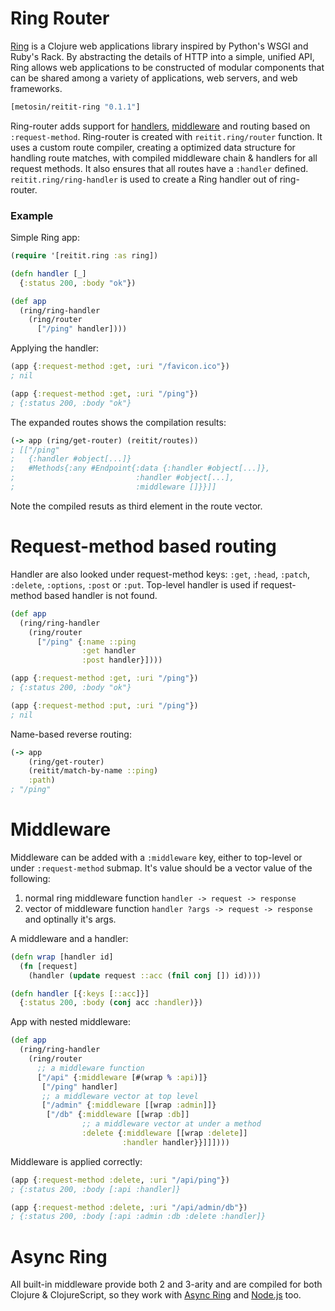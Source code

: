 # Ring Router

[Ring](https://github.com/ring-clojure/ring) is a Clojure web applications library inspired by Python's WSGI and Ruby's Rack. By abstracting the details of HTTP into a simple, unified API, Ring allows web applications to be constructed of modular components that can be shared among a variety of applications, web servers, and web frameworks.

```clj
[metosin/reitit-ring "0.1.1"]
```

Ring-router adds support for [handlers](https://github.com/ring-clojure/ring/wiki/Concepts#handlers), [middleware](https://github.com/ring-clojure/ring/wiki/Concepts#middleware) and routing based on `:request-method`. Ring-router is created with `reitit.ring/router` function. It uses a custom route compiler, creating a optimized data structure for handling route matches, with compiled middleware chain & handlers for all request methods. It also ensures that all routes have a `:handler` defined. `reitit.ring/ring-handler` is used to create a Ring handler out of ring-router.

### Example

Simple Ring app:

```clj
(require '[reitit.ring :as ring])

(defn handler [_]
  {:status 200, :body "ok"})

(def app
  (ring/ring-handler
    (ring/router
      ["/ping" handler])))
```

Applying the handler:

```clj
(app {:request-method :get, :uri "/favicon.ico"})
; nil
```

```clj
(app {:request-method :get, :uri "/ping"})
; {:status 200, :body "ok"}
```

The expanded routes shows the compilation results:

```clj
(-> app (ring/get-router) (reitit/routes))
; [["/ping"
;   {:handler #object[...]}
;   #Methods{:any #Endpoint{:data {:handler #object[...]},
;                           :handler #object[...],
;                           :middleware []}}]]
```

Note the compiled resuts as third element in the route vector.

# Request-method based routing

Handler are also looked under request-method keys: `:get`, `:head`, `:patch`, `:delete`, `:options`, `:post` or `:put`. Top-level handler is used if request-method based handler is not found.

```clj
(def app
  (ring/ring-handler
    (ring/router
      ["/ping" {:name ::ping
                :get handler
                :post handler}])))

(app {:request-method :get, :uri "/ping"})
; {:status 200, :body "ok"}

(app {:request-method :put, :uri "/ping"})
; nil
```

Name-based reverse routing:

```clj
(-> app
    (ring/get-router)
    (reitit/match-by-name ::ping)
    :path)
; "/ping"
```

# Middleware

Middleware can be added with a `:middleware` key, either to top-level or under `:request-method` submap. It's value should be a vector value of the following:

1. normal ring middleware function `handler -> request -> response`
2. vector of middleware function `handler ?args -> request -> response` and optinally it's args.

A middleware and a handler:

```clj
(defn wrap [handler id]
  (fn [request]
    (handler (update request ::acc (fnil conj []) id))))

(defn handler [{:keys [::acc]}]
  {:status 200, :body (conj acc :handler)})
```

App with nested middleware:

```clj
(def app
  (ring/ring-handler
    (ring/router
      ;; a middleware function
      ["/api" {:middleware [#(wrap % :api)]}
       ["/ping" handler]
       ;; a middleware vector at top level
       ["/admin" {:middleware [[wrap :admin]]}
        ["/db" {:middleware [[wrap :db]]
                ;; a middleware vector at under a method
                :delete {:middleware [[wrap :delete]]
                         :handler handler}}]]])))
```

Middleware is applied correctly:

```clj
(app {:request-method :delete, :uri "/api/ping"})
; {:status 200, :body [:api :handler]}
```

```clj
(app {:request-method :delete, :uri "/api/admin/db"})
; {:status 200, :body [:api :admin :db :delete :handler]}
```

# Async Ring

All built-in middleware provide both 2 and 3-arity and are compiled for both Clojure & ClojureScript, so they work with [Async Ring](https://www.booleanknot.com/blog/2016/07/15/asynchronous-ring.html) and [Node.js](https://nodejs.org) too.
